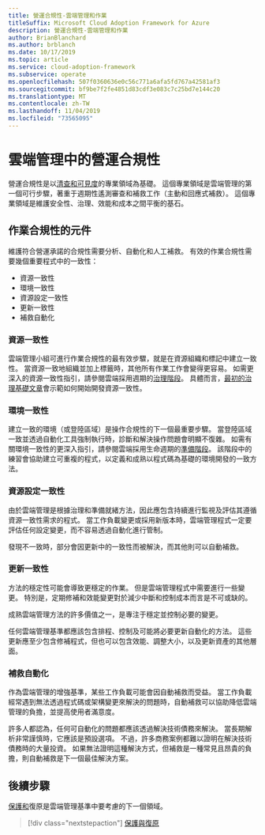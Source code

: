 ```yaml
---
title: 營運合規性-雲端管理和作業
titleSuffix: Microsoft Cloud Adoption Framework for Azure
description: 營運合規性-雲端管理和作業
author: BrianBlanchard
ms.author: brblanch
ms.date: 10/17/2019
ms.topic: article
ms.service: cloud-adoption-framework
ms.subservice: operate
ms.openlocfilehash: 507f0360636e0c56c771a6afa5fd767a42581af3
ms.sourcegitcommit: bf9be7f2fe4851d83cdf3e083c7c25bd7e144c20
ms.translationtype: MT
ms.contentlocale: zh-TW
ms.lasthandoff: 11/04/2019
ms.locfileid: "73565095"
---
```

# <a name="operational-compliance-in-cloud-management"></a>雲端管理中的營運合規性

營運合規性是以[清查和可見度](./inventory.md)的專業領域為基礎。 這個專業領域是雲端管理的第一個可行步驟，著重于週期性遙測審查和補救工作（主動和回應式補救）。 這個專業領域是維護安全性、治理、效能和成本之間平衡的基石。

## <a name="components-of-operations-compliance"></a>作業合規性的元件

維護符合營運承諾的合規性需要分析、自動化和人工補救。 有效的作業合規性需要幾個重要程式中的一致性：

- 資源一致性
- 環境一致性
- 資源設定一致性
- 更新一致性
- 補救自動化

### <a name="resource-consistency"></a>資源一致性

雲端管理小組可進行作業合規性的最有效步驟，就是在資源組織和標記中建立一致性。 當資源一致地組織並加上標籤時，其他所有作業工作會變得更容易。 如需更深入的資源一致性指引，請參閱雲端採用週期的[治理階段](../../govern/index.md)。 具體而言，[最初的治理基礎文章](../../govern/initial-foundation.md)會示範如何開始開發資源一致性。

### <a name="environment-consistency"></a>環境一致性

建立一致的環境（或登陸區域）是操作合規性的下一個最重要步驟。 當登陸區域一致並透過自動化工具強制執行時，診斷和解決操作問題會明顯不復雜。 如需有關環境一致性的更深入指引，請參閱雲端採用生命週期的[準備階段](../../ready/index.md)。 該階段中的練習會協助建立可重複的程式，以定義和成熟以程式碼為基礎的環境開發的一致方法。

### <a name="resource-configuration-consistency"></a>資源設定一致性

由於雲端管理是根據治理和準備就緒方法，因此應包含持續進行監視及評估其遵循資源一致性需求的程式。 當工作負載變更或採用新版本時，雲端管理程式一定要評估任何設定變更，而不容易透過自動化進行管制。

發現不一致時，部分會因更新中的一致性而被解決，而其他則可以自動補救。

### <a name="update-consistency"></a>更新一致性

方法的穩定性可能會導致更穩定的作業。 但是雲端管理程式中需要進行一些變更。 特別是，定期修補和效能變更對於減少中斷和控制成本而言是不可或缺的。

成熟雲端管理方法的許多價值之一，是專注于穩定並控制必要的變更。

任何雲端管理基準都應該包含排程、控制及可能將必要更新自動化的方法。 這些更新應至少包含修補程式，但也可以包含效能、調整大小，以及更新資產的其他層面。

### <a name="remediation-automation"></a>補救自動化

作為雲端管理的增強基準，某些工作負載可能會因自動補救而受益。 當工作負載經常遇到無法透過程式碼或架構變更來解決的問題時，自動補救可以協助降低雲端管理的負擔，並提高使用者滿意度。

許多人都認為，任何可自動化的問題都應該透過解決技術債務來解決。 當長期解析非常謹慎時，它應該是預設選項。 不過，許多商務案例都難以證明在解決技術債務時的大量投資。 如果無法證明這種解決方式，但補救是一種常見且昂貴的負擔，則自動補救是下一個最佳解決方案。

## <a name="next-steps"></a>後續步驟

[保護和](./protect.md)復原是雲端管理基準中要考慮的下一個領域。

> [!div class="nextstepaction"]
> [保護與復原](./protect.md)
